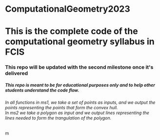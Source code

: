 # ComputationalGeometry2023
<h1>This is the complete code of the computational geometry syllabus in FCIS</h1>
<h3> This repo will be updated with the second milestone once it's delivered</h3>
<h5>This repo is meant to be for educational purposes only and to help other students understand the code flow.</h5>

<h6>In all functions in ms1, we take a set of points as inputs, and we output the points representing the points that form the convex hull. <br>
In ms2 we take a polygon as input and we output lines representing the lines needed to form the trangulation of the polygon.</h6>m
